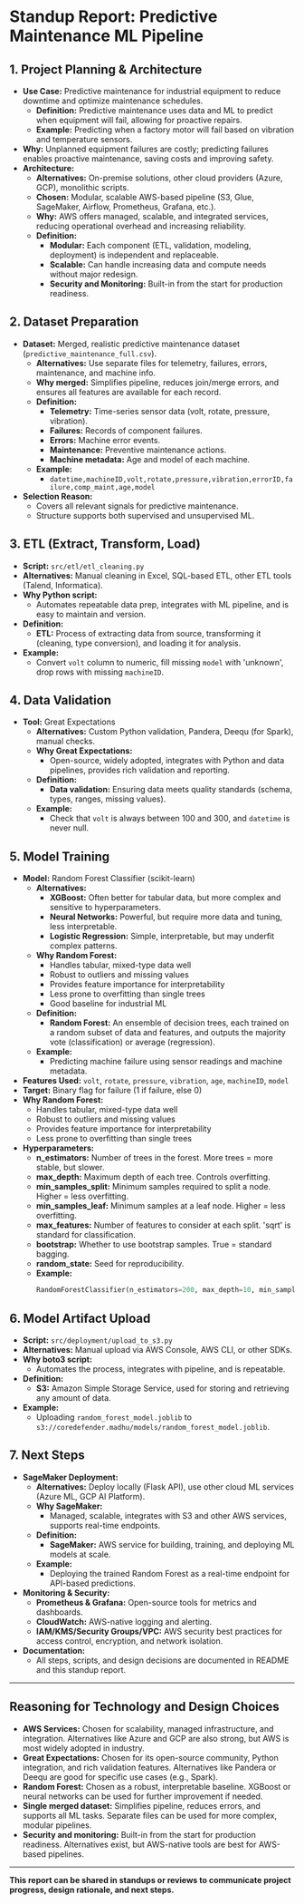 # Standup Report: Predictive Maintenance ML Pipeline

## 1. Project Planning & Architecture
- **Use Case:** Predictive maintenance for industrial equipment to reduce downtime and optimize maintenance schedules.
  - **Definition:** Predictive maintenance uses data and ML to predict when equipment will fail, allowing for proactive repairs.
  - **Example:** Predicting when a factory motor will fail based on vibration and temperature sensors.
- **Why:** Unplanned equipment failures are costly; predicting failures enables proactive maintenance, saving costs and improving safety.
- **Architecture:**
  - **Alternatives:** On-premise solutions, other cloud providers (Azure, GCP), monolithic scripts.
  - **Chosen:** Modular, scalable AWS-based pipeline (S3, Glue, SageMaker, Airflow, Prometheus, Grafana, etc.).
  - **Why:** AWS offers managed, scalable, and integrated services, reducing operational overhead and increasing reliability.
  - **Definition:**
    - **Modular:** Each component (ETL, validation, modeling, deployment) is independent and replaceable.
    - **Scalable:** Can handle increasing data and compute needs without major redesign.
    - **Security and Monitoring:** Built-in from the start for production readiness.

## 2. Dataset Preparation
- **Dataset:** Merged, realistic predictive maintenance dataset (`predictive_maintenance_full.csv`).
  - **Alternatives:** Use separate files for telemetry, failures, errors, maintenance, and machine info.
  - **Why merged:** Simplifies pipeline, reduces join/merge errors, and ensures all features are available for each record.
  - **Definition:**
    - **Telemetry:** Time-series sensor data (volt, rotate, pressure, vibration).
    - **Failures:** Records of component failures.
    - **Errors:** Machine error events.
    - **Maintenance:** Preventive maintenance actions.
    - **Machine metadata:** Age and model of each machine.
  - **Example:**
    - `datetime,machineID,volt,rotate,pressure,vibration,errorID,failure,comp_maint,age,model`
- **Selection Reason:**
  - Covers all relevant signals for predictive maintenance.
  - Structure supports both supervised and unsupervised ML.

## 3. ETL (Extract, Transform, Load)
- **Script:** `src/etl/etl_cleaning.py`
- **Alternatives:** Manual cleaning in Excel, SQL-based ETL, other ETL tools (Talend, Informatica).
- **Why Python script:**
  - Automates repeatable data prep, integrates with ML pipeline, and is easy to maintain and version.
- **Definition:**
  - **ETL:** Process of extracting data from source, transforming it (cleaning, type conversion), and loading it for analysis.
- **Example:**
  - Convert `volt` column to numeric, fill missing `model` with 'unknown', drop rows with missing `machineID`.

## 4. Data Validation
- **Tool:** Great Expectations
  - **Alternatives:** Custom Python validation, Pandera, Deequ (for Spark), manual checks.
  - **Why Great Expectations:**
    - Open-source, widely adopted, integrates with Python and data pipelines, provides rich validation and reporting.
  - **Definition:**
    - **Data validation:** Ensuring data meets quality standards (schema, types, ranges, missing values).
  - **Example:**
    - Check that `volt` is always between 100 and 300, and `datetime` is never null.

## 5. Model Training
- **Model:** Random Forest Classifier (scikit-learn)
  - **Alternatives:**
    - **XGBoost:** Often better for tabular data, but more complex and sensitive to hyperparameters.
    - **Neural Networks:** Powerful, but require more data and tuning, less interpretable.
    - **Logistic Regression:** Simple, interpretable, but may underfit complex patterns.
  - **Why Random Forest:**
    - Handles tabular, mixed-type data well
    - Robust to outliers and missing values
    - Provides feature importance for interpretability
    - Less prone to overfitting than single trees
    - Good baseline for industrial ML
  - **Definition:**
    - **Random Forest:** An ensemble of decision trees, each trained on a random subset of data and features, and outputs the majority vote (classification) or average (regression).
  - **Example:**
    - Predicting machine failure using sensor readings and machine metadata.
- **Features Used:** `volt`, `rotate`, `pressure`, `vibration`, `age`, `machineID`, `model`
- **Target:** Binary flag for failure (1 if failure, else 0)
- **Why Random Forest:**
  - Handles tabular, mixed-type data well
  - Robust to outliers and missing values
  - Provides feature importance for interpretability
  - Less prone to overfitting than single trees
- **Hyperparameters:**
  - **n_estimators:** Number of trees in the forest. More trees = more stable, but slower.
  - **max_depth:** Maximum depth of each tree. Controls overfitting.
  - **min_samples_split:** Minimum samples required to split a node. Higher = less overfitting.
  - **min_samples_leaf:** Minimum samples at a leaf node. Higher = less overfitting.
  - **max_features:** Number of features to consider at each split. 'sqrt' is standard for classification.
  - **bootstrap:** Whether to use bootstrap samples. True = standard bagging.
  - **random_state:** Seed for reproducibility.
  - **Example:**
    ```python
    RandomForestClassifier(n_estimators=200, max_depth=10, min_samples_split=5, min_samples_leaf=2, max_features='sqrt', bootstrap=True, random_state=42)
    ```

## 6. Model Artifact Upload
- **Script:** `src/deployment/upload_to_s3.py`
- **Alternatives:** Manual upload via AWS Console, AWS CLI, or other SDKs.
- **Why boto3 script:**
  - Automates the process, integrates with pipeline, and is repeatable.
- **Definition:**
  - **S3:** Amazon Simple Storage Service, used for storing and retrieving any amount of data.
- **Example:**
  - Uploading `random_forest_model.joblib` to `s3://coredefender.madhu/models/random_forest_model.joblib`.

## 7. Next Steps
- **SageMaker Deployment:**
  - **Alternatives:** Deploy locally (Flask API), use other cloud ML services (Azure ML, GCP AI Platform).
  - **Why SageMaker:**
    - Managed, scalable, integrates with S3 and other AWS services, supports real-time endpoints.
  - **Definition:**
    - **SageMaker:** AWS service for building, training, and deploying ML models at scale.
  - **Example:**
    - Deploying the trained Random Forest as a real-time endpoint for API-based predictions.
- **Monitoring & Security:**
  - **Prometheus & Grafana:** Open-source tools for metrics and dashboards.
  - **CloudWatch:** AWS-native logging and alerting.
  - **IAM/KMS/Security Groups/VPC:** AWS security best practices for access control, encryption, and network isolation.
- **Documentation:**
  - All steps, scripts, and design decisions are documented in README and this standup report.

---

## **Reasoning for Technology and Design Choices**
- **AWS Services:** Chosen for scalability, managed infrastructure, and integration. Alternatives like Azure and GCP are also strong, but AWS is most widely adopted in industry.
- **Great Expectations:** Chosen for its open-source community, Python integration, and rich validation features. Alternatives like Pandera or Deequ are good for specific use cases (e.g., Spark).
- **Random Forest:** Chosen as a robust, interpretable baseline. XGBoost or neural networks can be used for further improvement if needed.
- **Single merged dataset:** Simplifies pipeline, reduces errors, and supports all ML tasks. Separate files can be used for more complex, modular pipelines.
- **Security and monitoring:** Built-in from the start for production readiness. Alternatives exist, but AWS-native tools are best for AWS-based pipelines.

---

**This report can be shared in standups or reviews to communicate project progress, design rationale, and next steps.** 